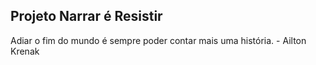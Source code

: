 ## Projeto Narrar é Resistir
Adiar o fim do mundo é sempre poder contar mais uma história. - Ailton Krenak
